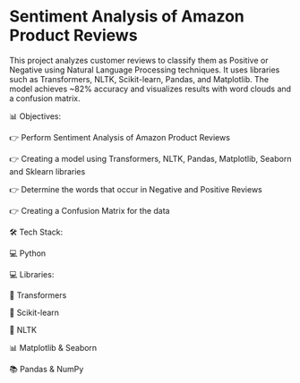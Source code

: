 # Sentiment Analysis of Amazon Product Reviews

This project analyzes customer reviews to classify them as Positive or Negative using Natural Language Processing techniques. It uses libraries such as Transformers, NLTK, Scikit-learn, Pandas, and Matplotlib. The model achieves ~82% accuracy and visualizes results with word clouds and a confusion matrix.

📊 Objectives:

 👉 Perform Sentiment Analysis of Amazon Product Reviews
 
 👉 Creating a model using Transformers, NLTK, Pandas, Matplotlib, Seaborn and Sklearn libraries
 
 👉 Determine the words that occur in Negative and Positive Reviews
 
 👉 Creating a Confusion Matrix for the data
 

🛠️ Tech Stack:

💻 Python

💻 Libraries:

🤗 Transformers

🧠 Scikit-learn

📝 NLTK

📊 Matplotlib & Seaborn

📚 Pandas & NumPy

    

